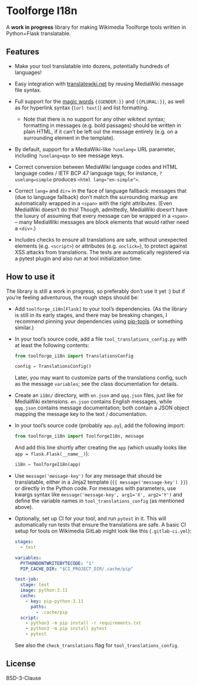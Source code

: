 # Toolforge I18n

A **work in progress** library for making Wikimedia Toolforge tools written in Python+Flask translatable.

## Features

- Make your tool translatable into dozens,
  potentially hundreds of languages!

- Easy integration with [translatewiki.net][]
  by reusing MediaWiki message file syntax.

- Full support for the [magic words][]
  `{{GENDER:}}` and `{{PLURAL:}}`,
  as well as for hyperlink syntax (`[url text]`)
  and list formatting.

  - Note that there is no support for any other wikitext syntax;
    formatting in messages (e.g. bold passages) should be written in plain HTML,
    if it can’t be left out the message entirely
    (e.g. on a surrounding element in the template).

- By default, support for a MediaWiki-like
  `?uselang=` URL parameter,
  including `?uselang=qqx` to see message keys.

- Correct conversion between MediaWiki language codes
  and HTML language codes / IETF BCP 47 language tags;
  for instance, `?uselang=simple` produces `<html lang="en-simple">`.

- Correct `lang=` and `dir=` in the face of language fallback:
  messages that (due to language fallback) don’t match the surrounding markup
  are automatically wrapped in a `<span>` with the right attributes.
  (Even MediaWiki doesn’t do this!
  Though, admittedly, MediaWiki doesn’t have the luxury of assuming
  that every message can be wrapped in a `<span>` –
  many MediaWiki messages are block elements that would rather need a `<div>`.)

- Includes checks to ensure all translations are safe,
  without unexpected elements (e.g. `<script>`)
  or attributes (e.g. `onclick=`),
  to protect against XSS attacks from translations.
  The tests are automatically registered via a pytest plugin
  and also run at tool initialization time.

## How to use it

The library is still a work in progress, so preferably don’t use it yet :)
but if you’re feeling adventurous, the rough steps should be:

- Add `toolforge_i18n[Flask]` to your tool’s dependencies.
  (As the library is still in its early stages,
  and there may be breaking changes,
  I recommend pinning your dependencies using [pip-tools][] or something similar.)

- In your tool’s source code,
  add a file `tool_translations_config.py` with at least the following contents:

  ```python
  from toolforge_i18n import TranslationsConfig

  config = TranslationsConfig()
  ```

  Later, you may want to customize parts of the translations config,
  such as the message `variables`;
  see the class documentation for details.

- Create an `i18n/` directory,
  with `en.json` and `qqq.json` files,
  just like for MediaWiki extensions.
  `en.json` contains English messages,
  while `qqq.json` contains message documentation;
  both contain a JSON object mapping the message key to the text / documentation.

- In your tool’s source code (probably `app.py`),
  add the following import:

  ```python
  from toolforge_i18n import ToolforgeI18n, message
  ```

  And add this line shortly after creating the `app`
  (which usually looks like `app = flask.Flask(__name__)`):

  ```python
  i18n = ToolforgeI18n(app)
  ```

- Use `message('message-key')` for any message that should be translatable,
  either in a Jinja2 template (`{{ message('message-key') }}`)
  or directly in the Python code.
  For messages with parameters, use kwargs syntax like
  `message('message-key', arg1='X', arg2='Y')`
  and define the variable names in `tool_translations_config`
  (as mentioned above).

- Optionally, set up CI for your tool, and run `pytest` in it.
  This will automatically run tests that ensure the translations are safe.
  A basic CI setup for tools on Wikimedia GitLab might look like this
  (`.gitlab-ci.yml`):

  ```yml
  stages:
    - test

  variables:
    PYTHONDONTWRITEBYTECODE: "1"
    PIP_CACHE_DIR: "$CI_PROJECT_DIR/.cache/pip"

  test-job:
    stage: test
    image: python:3.11
    cache:
      - key: pip-python-3.11
        paths:
          - .cache/pip
    script:
      - python3 -m pip install -r requirements.txt
      - python3 -m pip install pytest
      - pytest
  ```

  See also the `check_translations` flag for `tool_translations_config`.

## License

BSD-3-Clause

[translatewiki.net]: https://translatewiki.net/
[magic words]: https://www.mediawiki.org/wiki/Special:MyLanguage/Help:Magic_words
[pip-tools]: https://pip-tools.readthedocs.io/en/latest/
